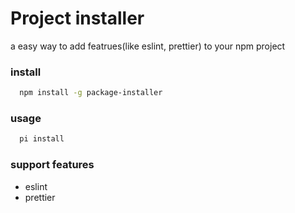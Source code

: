 # Project installer

a easy way to add featrues(like eslint, prettier) to your npm project

### install
```bash
  npm install -g package-installer
```

### usage
```bash
  pi install
```

### support features
* eslint
* prettier